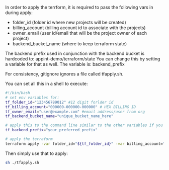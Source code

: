 In order to apply the terrform, it is required to pass the following vars in during apply:

* folder_id (folder id where new projects will be created)
* billing_account (billing account id to associate with the projects)
* owner_email (user id/email that will be the project owner of each project)
* backend_bucket_name (where to keep terraform state)


The backend prefix used in conjunction with the backend bucket is hardcoded to: appint-demo/terraform/state
You can change this by setting a variable for that as well.  The variable is:  backend_prefix

For consistency, gitignore ignores a file called tfapply.sh.

You can set all this in a shell to execute:

```bash
#!/bin/bash
# set env variables for:
tf_folder_id="123456789012" #12 digit forlder id
tf_billing_account="000000-000000-000000" # HEX BILLING ID
tf_owner_email="user@example.com" #email address/user from org
tf_backend_bucket_name="unique_bucket_name_here"

# apply this to the command line similar to the other variables if you want to change the default backend prefix path
tf_backend_prefix="your_preferred_prefix" 

# apply the terraform
terraform apply -var folder_id="${tf_folder_id}" -var billing_account="${tf_billing_account}" -var owner_email="${tf_owner_email}" -var backend_bucket_name="${tf_backend_bucket_name}"
```

Then simply use that to apply:

```bash
sh ./tfapply.sh
```